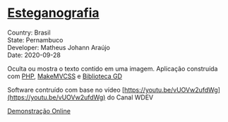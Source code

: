 # [Esteganografia](https://github.com/matheusjohannaraujo/esteganografia)

Country: Brasil<br>
State: Pernambuco<br>
Developer: Matheus Johann Araújo<br>
Date: 2020-09-28<br>

Oculta ou mostra o texto contido em uma imagem. Aplicação construída com [PHP](https://www.php.net/manual/pt_BR/intro-whatis.php), [MakeMVCSS](https://github.com/matheusjohannaraujo/makemvcss) e [Biblioteca GD](https://www.php.net/manual/pt_BR/book.image.php)

Software contruído com base no vídeo [https://youtu.be/vUOVw2ufdWg](https://youtu.be/vUOVw2ufdWg) do Canal WDEV

[Demonstração Online](http://esteganografia.gear.host)
